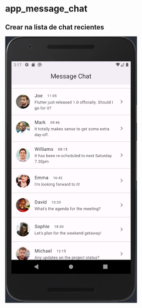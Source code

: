 # app_message_chat

## Crear na lista de chat recientes

![](https://github.com/urian121/Aprendiendo-Flutter-desde-cero/blob/master/app_message_chat/list-messeges.png)
